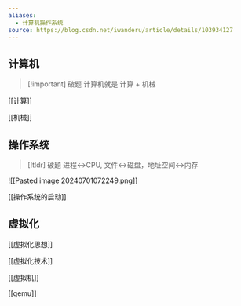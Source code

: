 ```yaml
---
aliases:
  - 计算机操作系统
source: https://blog.csdn.net/iwanderu/article/details/103934127
---
```

## 计算机 

>[!important] 破题
>计算机就是 计算 + 机械

[[计算]]

[[机械]]

## 操作系统 

>[!tldr] 破题
 进程<->CPU, 文件<->磁盘，地址空间<->内存

![[Pasted image 20240701072249.png]]


[[操作系统的启动]]

## 虚拟化

[[虚拟化思想]]

[[虚拟化技术]]

[[虚拟机]]

[[qemu]]

